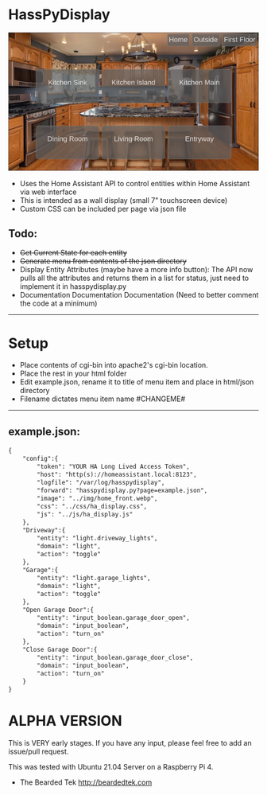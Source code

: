 # HassPyDisplay
![v0.3.1](/html/img/hasspydisplay.png)
* Uses the Home Assistant API to control entities within Home Assistant via web interface
* This is intended as a wall display (small 7" touchscreen device)
* Custom CSS can be included per page via json file

## Todo:
* ~~Get Current State for each entity~~
* ~~Generate menu from contents of the json directory~~
* Display Entity Attributes (maybe have a more info button): The API now pulls all the attributes and returns them in a list for status, just need to implement it in hasspydisplay.py
* Documentation Documentation Documentation
(Need to better comment the code at a minimum)
***
# Setup

* Place contents of cgi-bin into apache2's cgi-bin location.
* Place the rest in your html folder
* Edit example.json, rename it to title of menu item and place in html/json directory
* Filename dictates menu item name #CHANGEME#

***
## example.json:
```
{
    "config":{
        "token": "YOUR HA Long Lived Access Token",
        "host": "http(s)://homeassistant.local:8123",
        "logfile": "/var/log/hasspydisplay",
        "forward": "hasspydisplay.py?page=example.json",
        "image": "../img/home_front.webp",
        "css": "../css/ha_display.css",
        "js": "../js/ha_display.js"
    },
    "Driveway":{
        "entity": "light.driveway_lights",
        "domain": "light",
        "action": "toggle"
    },
    "Garage":{
        "entity": "light.garage_lights",
        "domain": "light",
        "action": "toggle"
    },
    "Open Garage Door":{
        "entity": "input_boolean.garage_door_open",
        "domain": "input_boolean",
        "action": "turn_on"
    },
    "Close Garage Door":{
        "entity": "input_boolean.garage_door_close",
        "domain": "input_boolean",
        "action": "turn_on"
    }
}
```

# ALPHA VERSION
This is VERY early stages.  If you have any input, please feel free to add an issue/pull request.

This was tested with Ubuntu 21.04 Server on a Raspberry Pi 4.

- The Bearded Tek
http://beardedtek.com